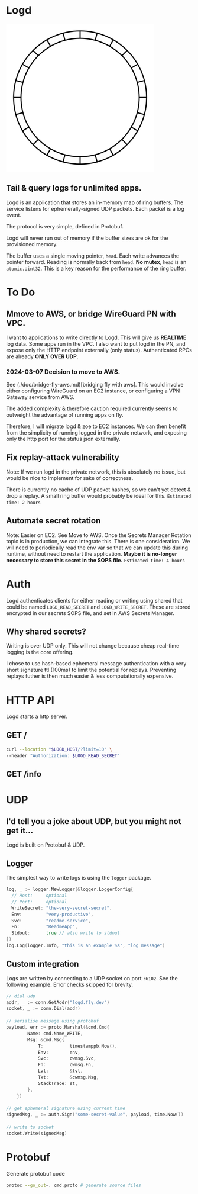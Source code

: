 # Logd
![A circular buffer](.doc/circular_buffer.svg)

## Tail & query logs for unlimited apps.
Logd is an application that stores an in-memory map of ring buffers. The service listens for ephemerally-signed UDP packets. Each packet is a log event.

The protocol is very simple, defined in Protobuf. 

Logd will never run out of memory if the buffer sizes are ok for the provisioned memory.

The buffer uses a single moving pointer, `head`. Each write advances the pointer forward. Reading is normally back from `head`. **No mutex**, `head` is an `atomic.Uint32`. This is a key reason for the performance of the ring buffer.

# To Do
## Mmove to AWS, or bridge WireGuard PN with VPC.
I want to applications to write directly to Logd. This will give us **REALTIME** log data. Some apps run in the VPC. I also want to put logd in the PN, and expose only the HTTP endpoint externally (only status). Authenticated RPCs are already **ONLY OVER UDP**.

### 2024-03-07 Decision to move to AWS.
See (./doc/bridge-fly-aws.md)[bridging fly with aws].
This would involve either configuring WireGuard on an EC2 instance, or configuring a VPN Gateway service from AWS.

The added complexity & therefore caution required currently seems to outweight the advantage of running apps on fly.

Therefore, I will migrate logd & zoe to EC2 instances. We can then benefit from the simplicity of running logged in the private network, and exposing only the http port for the status json externally.

## Fix replay-attack vulnerability
Note: If we run logd in the private network, this is absolutely no issue, but would be nice to implement for sake of correctness.

There is currently no cache of UDP packet hashes, so we can't yet detect & drop a replay. A small ring buffer would probably be ideal for this.
`Estimated time: 2 hours`

## Automate secret rotation
Note: Easier on EC2. See Move to AWS.
Once the Secrets Manager Rotation topic is in production, we can integrate this.
There is one consideration. We will need to periodically read the env var so that we can update this during runtime, without need to restart the application.
**Maybe it is no-longer necessary to store this secret in the SOPS file.**
`Estimated time: 4 hours`

# Auth
Logd authenticates clients for either reading or writing using shared that could be named `LOGD_READ_SECRET` and `LOGD_WRITE_SECRET`. These are stored encrypted in our secrets SOPS file, and set in AWS Secrets Manager.

## Why shared secrets?
Writing is over UDP only. This will not change because cheap real-time logging is the core offering.

I chose to use hash-based ephemeral message authentication with a very short signature ttl (100ms) to limit the potential for replays. Preventing replays futher is then much easier & less computationally expensive.

# HTTP API
Logd starts a http server.
## GET /
```bash
curl --location "$LOGD_HOST/?limit=10" \
--header "Authorization: $LOGD_READ_SECRET"
```
## GET /info

# UDP
## I'd tell you a joke about UDP, but you might not get it...
Logd is built on Protobuf & UDP.

## Logger
The simplest way to write logs is using the `logger` package.
```go
log, _ := logger.NewLogger(&logger.LoggerConfig{
  // Host:     optional
  // Port:     optional
  WriteSecret: "the-very-secret-secret",
  Env:         "very-productive",
  Svc:         "readme-service",
  Fn:          "ReadmeApp",
  Stdout:      true // also write to stdout
})
log.Log(logger.Info, "this is an example %s", "log message")
```

## Custom integration
Logs are written by connecting to a UDP socket on port `:6102`.
See the following example. Error checks skipped for brevity.
```go
// dial udp
addr, _ := conn.GetAddr("logd.fly.dev")
socket, _ := conn.Dial(addr)

// serialise message using protobuf
payload, err := proto.Marshal(&cmd.Cmd{
		Name: cmd.Name_WRITE,
		Msg: &cmd.Msg{
			T:          timestamppb.Now(),
			Env:        env,
			Svc:        cwmsg.Svc,
			Fn:         cwmsg.Fn,
			Lvl:        &lvl,
			Txt:        &cwmsg.Msg,
			StackTrace: st,
		},
	})

// get ephemeral signature using current time
signedMsg, _ := auth.Sign("some-secret-value", payload, time.Now())

// write to socket
socket.Write(signedMsg)
```

# Protobuf
Generate protobuf code
```bash
protoc --go_out=. cmd.proto # generate source files
```


